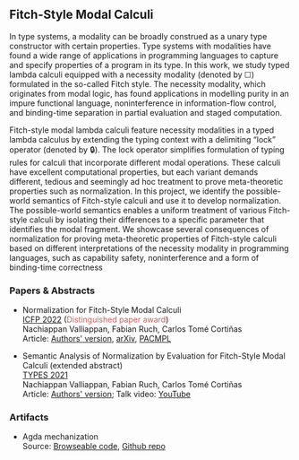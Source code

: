 ## Fitch-Style Modal Calculi

In type systems, a modality can be broadly construed as a unary type constructor with certain properties. Type systems with modalities have found a wide range of applications in programming languages to capture and specify properties of a program in its type. In this work, we study typed lambda calculi equipped with a necessity modality (denoted by ☐) formulated in the so-called Fitch style. The necessity modality, which originates from modal logic, has found applications in modelling purity in an impure functional language, noninterference in information-flow control, and binding-time separation in partial evaluation and staged computation.

Fitch-style modal lambda calculi feature necessity modalities in a typed lambda calculus by extending the typing context with a delimiting “lock” operator (denoted by 🔒). The lock operator simplifies formulation of typing rules for calculi that incorporate different modal operations. These calculi have excellent computational properties, but each variant demands different, tedious and seemingly ad hoc treatment to prove meta-theoretic properties such as normalization. In this project, we identify the possible-world semantics of Fitch-style calculi and use it to develop normalization. The possible-world semantics enables a uniform treatment of various Fitch-style calculi by isolating their differences to a specific parameter that identifies the modal fragment. We showcase several consequences of normalization for proving meta-theoretic properties of Fitch-style calculi based on different interpretations of the necessity modality in programming languages, such as capability safety, noninterference and a form of binding-time correctness

### Papers & Abstracts

* Normalization for Fitch-Style Modal Calculi  
  [ICFP 2022](https://icfp22.sigplan.org/) (<span style="color:IndianRed">Distinguished paper award</span>)  
  Nachiappan Valliappan, Fabian Ruch, Carlos Tomé Cortiñas  
  Article: [Authors' version](https://nachivpn.me/nfmc.pdf), [arXiv](https://doi.org/10.48550/arXiv.2207.12807), [PACMPL](https://doi.org/10.1145/3547649)  

* Semantic Analysis of Normalization by Evaluation for Fitch-Style Modal Calculi (extended abstract)  
  [TYPES 2021](https://types21.liacs.nl/)  
  Nachiappan Valliappan, Fabian Ruch, Carlos Tomé Cortiñas  
  Article: [Authors' version](https://nachivpn.me/types21.pdf); Talk video: [YouTube](https://www.youtube.com/watch?v=2OJBBWLYTQA)

### Artifacts

* Agda mechanization  
  Source: [Browseable code](html/Everything.html), [Github repo](https://github.com/nachivpn/k)
